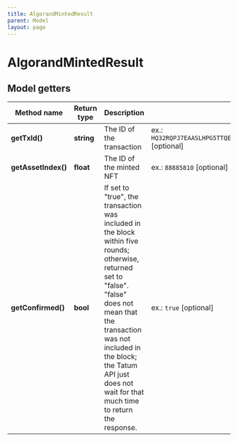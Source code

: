 ```yaml
---
title: AlgorandMintedResult
parent: Model
layout: page
---
```


# AlgorandMintedResult

## Model getters

Method name | Return type | Description | Notes
------------ | ------------- | ------------- | -------------
**getTxId()** | **string** | The ID of the transaction | ex.: `HQ32RQPJ7EAASLHPG5TTQEGETOEMN7BPND2TQMUMZWLIZBJWJ23A` [optional]
**getAssetIndex()** | **float** | The ID of the minted NFT | ex.: `88885810` [optional]
**getConfirmed()** | **bool** | If set to "true", the transaction was included in the block within five rounds; otherwise, returned set to "false". "false" does not mean that the transaction was not included in the block; the Tatum API just does not wait for that much time to return the response. | ex.: `true` [optional]


